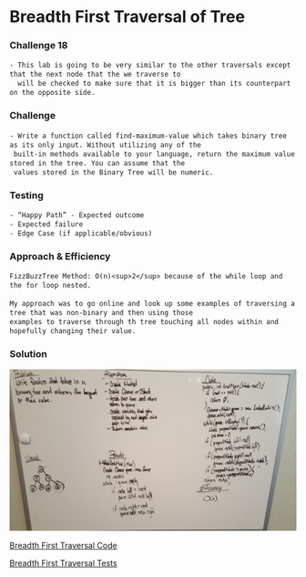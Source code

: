 # Breadth First Traversal of Tree
### Challenge 18
    - This lab is going to be very similar to the other traversals except that the next node that the we traverse to 
      will be checked to make sure that it is bigger than its counterpart on the opposite side.
### Challenge
    - Write a function called find-maximum-value which takes binary tree as its only input. Without utilizing any of the
     built-in methods available to your language, return the maximum value stored in the tree. You can assume that the 
     values stored in the Binary Tree will be numeric.


### Testing

    - “Happy Path” - Expected outcome
    - Expected failure
    - Edge Case (if applicable/obvious)
    
   
### Approach & Efficiency

    FizzBuzzTree Method: O(n)<sup>2</sup> because of the while loop and the for loop nested.

    My approach was to go online and look up some examples of traversing a tree that was non-binary and then using those 
    examples to traverse through th tree touching all nodes within and hopefully changing their value.

### Solution

![white board](../assets/findMax.jpg)
 
  
 [Breadth First Traversal Code](../src/main/java/Tree/BinaryTree.java)

 
 [Breadth First Traversal Tests](../src/test/java/BinarySearchTreeTest.java)
 

